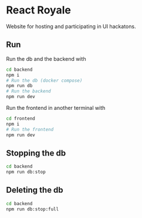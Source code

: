 # React Royale

Website for hosting and participating in UI hackatons.

## Run

Run the db and the backend with

```sh
cd backend
npm i
# Run the db (docker compose)
npm run db
# Run the backend
npm run dev
```

Run the frontend in another terminal with

```sh
cd frontend
npm i
# Run the frontend
npm run dev
```

## Stopping the db

```sh
cd backend
npm run db:stop
```

## Deleting the db

```sh
cd backend
npm run db:stop:full
```
